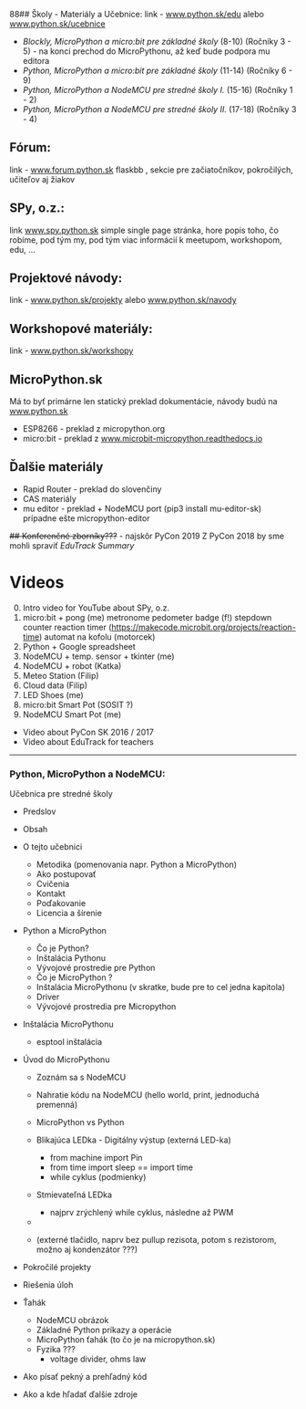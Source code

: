 88## Školy - Materiály a Učebnice:
link - www.python.sk/edu alebo www.python.sk/ucebnice
*  *Blockly, MicroPython a micro:bit pre základné školy* (8-10) (Ročníky 3 - 5) - na konci prechod do MicroPythonu, až keď bude podpora mu editora
*  *Python, MicroPython a micro:bit pre základné školy* (11-14) (Ročníky 6 - 9)
*  *Python, MicroPython a NodeMCU pre stredné školy I.* (15-16) (Ročníky 1 - 2)
*  *Python, MicroPython a NodeMCU pre stredné školy II.* (17-18) (Ročníky 3 - 4)

## Fórum:
link - www.forum.python.sk
flaskbb , sekcie pre začiatočníkov, pokročilých, učiteľov aj žiakov

## SPy, o.z.:
link www.spy.python.sk
simple single page stránka, hore popis toho, čo robíme, pod tým my, pod tým viac informácií k meetupom, workshopom, edu, ...

## Projektové návody:
link - www.python.sk/projekty alebo www.python.sk/navody

## Workshopové materiály:
link - www.python.sk/workshopy

## MicroPython.sk
Má to byť primárne len statický preklad dokumentácie, návody budú na www.python.sk
*  ESP8266 - preklad z micropython.org
*  micro:bit - preklad z www.microbit-micropython.readthedocs.io

## Ďalšie materiály
* Rapid Router - preklad do slovenčiny
* CAS materiály
* mu editor - preklad + NodeMCU port (pip3 install mu-editor-sk) prípadne ešte micropython-editor

~~## Konferenčné zborníky???~~ - najskôr PyCon 2019
Z PyCon 2018 by sme mohli spraviť *EduTrack Summary*

# Videos

 0. Intro video for YouTube about SPy, o.z.
 1. micro:bit + pong (me)
    metronome
    pedometer
    badge (f!)
    stepdown counter
    reaction timer (https://makecode.microbit.org/projects/reaction-time)
    automat na kofolu (motorcek)
 2. Python + Google spreadsheet
 3. NodeMCU + temp. sensor + tkinter (me)
 4. NodeMCU + robot (Katka)
 5. Meteo Station (Filip)
 6. Cloud data (Filip)
 7. LED Shoes (me)
 8. micro:bit Smart Pot (SOSIT ?)
 9. NodeMCU Smart Pot (me)

 
 + Video about PyCon SK 2016 / 2017
 + Video about EduTrack for teachers



---------------------------------------


### Python, MicroPython a NodeMCU:
Učebnica pre stredné školy

* Predslov
* Obsah
* O tejto učebnici
  * Metodika (pomenovania napr. Python a MicroPython)
  * Ako postupovať
  * Cvičenia
  * Kontakt
  * Poďakovanie
  * Licencia a šírenie
* Python a MicroPython
  * Čo je Python?
  * Inštalácia Pythonu
  * Vývojové prostredie pre Python
  * Čo je MicroPython ?
  * Inštalácia MicroPythonu (v skratke, bude pre to cel jedna kapitola)
  * Driver
  * Vývojové prostredia pre Micropython
* Inštalácia MicroPythonu
  * esptool inštalácia
* Úvod do MicroPythonu
  * Zoznám sa s NodeMCU
  * Nahratie kódu na NodeMCU (hello world, print, jednoduchá premenná)
  * MicroPython vs Python
  * Blikajúca LEDka - Digitálny výstup (externá LED-ka)
    * from machine import Pin
    * from time import sleep == import time
    * while cyklus (podmienky)
  * Stmievateľná LEDka
    * najprv zrýchlený while cyklus, následne až PWM
  * 
  
  *  (externé tlačidlo, naprv bez pullup rezisota, potom s rezistorom, možno aj kondenzátor ???)




* Pokročilé projekty
* Riešenia úloh
* Ťahák
  * NodeMCU obrázok
  * Základné Python príkazy a operácie
  * MicroPython ťahák (to čo je na micropython.sk)
  * Fyzika ???
    * voltage divider, ohms law
* Ako písať pekný a prehľadný kód
* Ako a kde hľadať ďalšie zdroje
